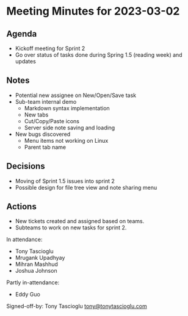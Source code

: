# Meeting Minutes for 2023-03-02

## Agenda
* Kickoff meeting for Sprint 2
* Go over status of tasks done during Spring 1.5 (reading week) and updates

## Notes
* Potential new assignee on New/Open/Save task
* Sub-team internal demo
    * Markdown syntax implementation
    * New tabs
    * Cut/Copy/Paste icons
    * Server side note saving and loading
* New bugs discovered
    * Menu items not working on Linux
    * Parent tab name

## Decisions
* Moving of Sprint 1.5 issues into sprint 2
* Possible design for file tree view and note sharing menu

## Actions
* New tickets created and assigned based on teams.
* Subteams to work on new tasks for sprint 2.


In attendance:
* Tony Tascioglu
* Mrugank Upadhyay
* Mihran Mashhud
* Joshua Johnson

Partly in-attendance:
* Eddy Guo

Signed-off-by: Tony Tascioglu <tony@tonytascioglu.com>

